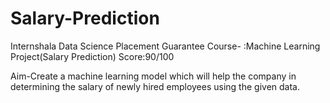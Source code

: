 # Salary-Prediction
Internshala Data Science Placement Guarantee Course- :Machine Learning Project(Salary Prediction) Score:90/100

Aim-Create a machine learning model which will help the company in determining the salary of newly
hired employees using the given data.
